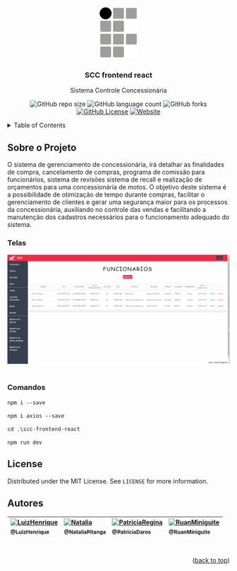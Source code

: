 <!-- ============== HEADER ============== -->
<div align="center" id="header">

  <a href="https://cachoeiro.ifes.edu.br/"><img src="assets/Ifes01.png" alt="Logo" width="90"></a>
  
  <h3>SCC frontend react</h3>
  <p>Sistema Controle Concessionária</p>
</div>


<!-- ============== SHIELDS ============== -->
<div align="center">

  ![GitHub repo size][GitHub repo size-shields]
  ![GitHub language count][GitHub language count-shields]
  ![GitHub forks][GitHub forks-shields]
  [![GitHub License][GitHub License-shields]][GitHub License-link]
  [![Website][Website-shields]][Website-link]
</div>

<!-- ===== SUMARIO ===== -->
<details>
  <summary>Table of Contents</summary>
  <ol>
    <li><a href="#sobre-o-projeto">Sobre o Projeto</a></li>
    <li><a href="#license">License</a></li>
    <li><a href="#comandos">Comandos</a></li>
    <li><a href="#autores">Autores</a></li>

  </ol>
</details>

<!-- ============== ABOUT ============== -->
## Sobre o Projeto

O sistema de gerenciamento de concessionária, irá detalhar as finalidades de compra, cancelamento de compras, programa de comissão para funcionários, sistema de revisões sistema de recall e realização de orçamentos para uma concessionária de motos. O objetivo deste sistema é a possibilidade de otimização de tempo durante compras, facilitar o gerenciamento de clientes e gerar uma segurança maior para os processos da concessionária, auxiliando no controle das vendas e facilitando a manutenção dos cadastros necessários para o funcionamento adequado do sistema. 

### Telas

<div align="center" id="header">
  <a href=""><img src="assets/Pages.gif" alt="Logo"></a>
</div><br>

### Comandos

```
npm i --save 
```
```
npm i axios --save
```
```
cd .\scc-frontend-react
```
```
npm run dev
```

<!-- ============== LICENSE ============== -->
## License

Distributed under the MIT License. See `LICENSE` for more information.

<!-- ============== AUTHOR ============== -->
## Autores

|[<img alt="LuizHenrique" src="https://github.com/xZANELLA.png?size=300" width="115"><br><sub>@LuizHenrique</sub>](https://github.com/xZANELLA)| [<img alt="Natalia" src="https://github.com/nataliap96.png?size=300" width="115"><br><sub>@NataliaPitanga</sub>](https://github.com/nataliap96)|[<img alt="PatriciaRegina" src="https://github.com/PatriciaDaros.png?size=300" width="115"><br><sub>@PatriciaDaros</sub>](https://github.com/PatriciaDaros)|[<img alt="RuanMiniguite" src="https://github.com/RuanMiniguite.png?size=300" width="115"><br><sub>@RuanMiniguite</sub>](https://github.com/RuanMiniguite)|
|:-|:-|:-|:-|

<br>
<p align="right">(<a href="#header">back to top</a>)</p>


<!-- ============== LINKs ============== -->
<!-- Alterar link -->
[GitHub License-link]: https://github.com/RuanMiniguite/SCC-backend-spring/blob/f479c14bff9463231113113601afab8222f51a76/LICENSE

<!-- Alterar caminho para repositorio [Template-Readme] -->
[GitHub repo size-shields]: https://img.shields.io/github/repo-size/RuanMiniguite/SCC-frontend-react?style=for-the-badge
[GitHub language count-shields]: https://img.shields.io/github/languages/count/RuanMiniguite/SCC-frontend-react?style=for-the-badge
[GitHub forks-shields]: https://img.shields.io/github/forks/RuanMiniguite/SCC-frontend-react?style=for-the-badge

<!-- Shields -->
[GitHub License-shields]: https://img.shields.io/cocoapods/l/m?down_color=292929&up_color=292929&style=for-the-badge
[Site-shields]: https://img.shields.io/badge/Site-Live-292929?style=for-the-badge&logo=web&logoColor=white
[Website-link]: https://github.com/RuanMiniguite/Commit-Message
[Website-shields]: https://img.shields.io/website?down_color=292929&down_message=404&style=for-the-badge&logo=github&up_color=292929&up_message=Commit&url=https%3A%2F%2Fgithub.com%2FRuanMiniguite%2FCommit-Message